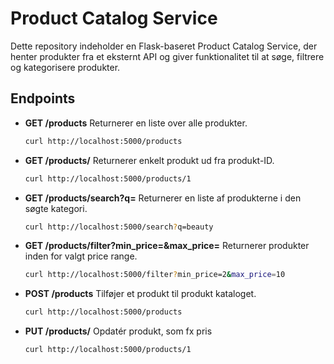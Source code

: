 # Product Catalog Service

Dette repository indeholder en Flask-baseret Product Catalog Service, der henter produkter fra et eksternt API og giver funktionalitet til at søge, filtrere og kategorisere produkter.

## Endpoints 

- **GET /products**
    Returnerer en liste over alle produkter.
    ```bash
    curl http://localhost:5000/products
    ```

- **GET /products/<id>**
    Returnerer enkelt produkt ud fra produkt-ID. 
    ```bash 
    curl http://localhost:5000/products/1
    ```

- **GET /products/search?q=<category>**
    Returnerer en liste af produkterne i den søgte kategori. 
    ```bash 
    curl http://localhost:5000/search?q=beauty
    ```

- **GET /products/filter?min_price=<min>&max_price=<max>**
    Returnerer produkter inden for valgt price range. 
    ```bash 
    curl http://localhost:5000/filter?min_price=2&max_price=10
    ````

- **POST /products** 
    Tilføjer et produkt til produkt kataloget. 
    ```bash 
    curl http://localhost:5000/products
    ````

- **PUT /products/<id>**
    Opdatér produkt, som fx pris
    ```bash 
    curl http://localhost:5000/products/1
    ````



